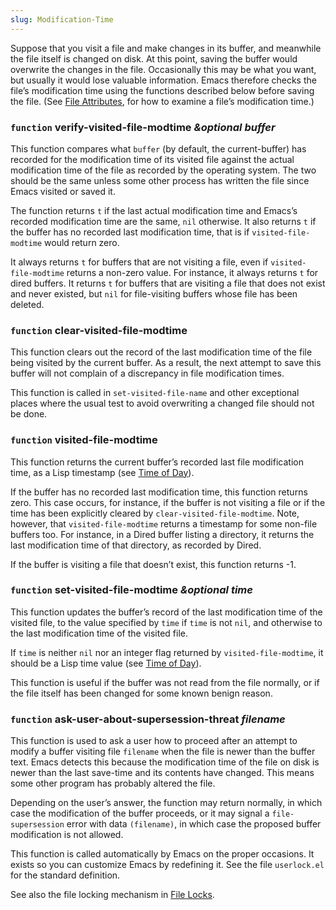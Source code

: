 ```yaml
---
slug: Modification-Time
---
```


Suppose that you visit a file and make changes in its buffer, and meanwhile the file itself is changed on disk. At this point, saving the buffer would overwrite the changes in the file. Occasionally this may be what you want, but usually it would lose valuable information. Emacs therefore checks the file’s modification time using the functions described below before saving the file. (See [File Attributes](File-Attributes), for how to examine a file’s modification time.)

### <span className="tag function">`function`</span> **verify-visited-file-modtime** *\&optional buffer*

This function compares what `buffer` (by default, the current-buffer) has recorded for the modification time of its visited file against the actual modification time of the file as recorded by the operating system. The two should be the same unless some other process has written the file since Emacs visited or saved it.

The function returns `t` if the last actual modification time and Emacs’s recorded modification time are the same, `nil` otherwise. It also returns `t` if the buffer has no recorded last modification time, that is if `visited-file-modtime` would return zero.

It always returns `t` for buffers that are not visiting a file, even if `visited-file-modtime` returns a non-zero value. For instance, it always returns `t` for dired buffers. It returns `t` for buffers that are visiting a file that does not exist and never existed, but `nil` for file-visiting buffers whose file has been deleted.

### <span className="tag function">`function`</span> **clear-visited-file-modtime**

This function clears out the record of the last modification time of the file being visited by the current buffer. As a result, the next attempt to save this buffer will not complain of a discrepancy in file modification times.

This function is called in `set-visited-file-name` and other exceptional places where the usual test to avoid overwriting a changed file should not be done.

### <span className="tag function">`function`</span> **visited-file-modtime**

This function returns the current buffer’s recorded last file modification time, as a Lisp timestamp (see [Time of Day](Time-of-Day)).

If the buffer has no recorded last modification time, this function returns zero. This case occurs, for instance, if the buffer is not visiting a file or if the time has been explicitly cleared by `clear-visited-file-modtime`. Note, however, that `visited-file-modtime` returns a timestamp for some non-file buffers too. For instance, in a Dired buffer listing a directory, it returns the last modification time of that directory, as recorded by Dired.

If the buffer is visiting a file that doesn’t exist, this function returns -1.

### <span className="tag function">`function`</span> **set-visited-file-modtime** *\&optional time*

This function updates the buffer’s record of the last modification time of the visited file, to the value specified by `time` if `time` is not `nil`, and otherwise to the last modification time of the visited file.

If `time` is neither `nil` nor an integer flag returned by `visited-file-modtime`, it should be a Lisp time value (see [Time of Day](Time-of-Day)).

This function is useful if the buffer was not read from the file normally, or if the file itself has been changed for some known benign reason.

### <span className="tag function">`function`</span> **ask-user-about-supersession-threat** *filename*

This function is used to ask a user how to proceed after an attempt to modify a buffer visiting file `filename` when the file is newer than the buffer text. Emacs detects this because the modification time of the file on disk is newer than the last save-time and its contents have changed. This means some other program has probably altered the file.

Depending on the user’s answer, the function may return normally, in which case the modification of the buffer proceeds, or it may signal a `file-supersession` error with data `(filename)`, in which case the proposed buffer modification is not allowed.

This function is called automatically by Emacs on the proper occasions. It exists so you can customize Emacs by redefining it. See the file `userlock.el` for the standard definition.

See also the file locking mechanism in [File Locks](File-Locks).

